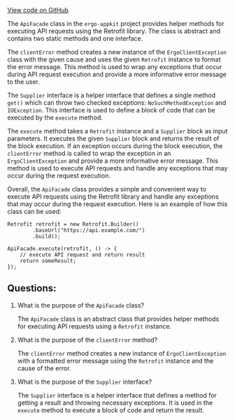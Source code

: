 [View code on GitHub](https://github.com/ergoplatform/ergo-appkit/lib-impl/src/main/java/org/ergoplatform/appkit/impl/ApiFacade.java)

The `ApiFacade` class in the `ergo-appkit` project provides helper methods for executing API requests using the Retrofit library. The class is abstract and contains two static methods and one interface.

The `clientError` method creates a new instance of the `ErgoClientException` class with the given cause and uses the given `Retrofit` instance to format the error message. This method is used to wrap any exceptions that occur during API request execution and provide a more informative error message to the user.

The `Supplier` interface is a helper interface that defines a single method `get()` which can throw two checked exceptions: `NoSuchMethodException` and `IOException`. This interface is used to define a block of code that can be executed by the `execute` method.

The `execute` method takes a `Retrofit` instance and a `Supplier` block as input parameters. It executes the given `Supplier` block and returns the result of the block execution. If an exception occurs during the block execution, the `clientError` method is called to wrap the exception in an `ErgoClientException` and provide a more informative error message. This method is used to execute API requests and handle any exceptions that may occur during the request execution.

Overall, the `ApiFacade` class provides a simple and convenient way to execute API requests using the Retrofit library and handle any exceptions that may occur during the request execution. Here is an example of how this class can be used:

```
Retrofit retrofit = new Retrofit.Builder()
        .baseUrl("https://api.example.com/")
        .build();

ApiFacade.execute(retrofit, () -> {
    // execute API request and return result
    return someResult;
});
```
## Questions: 
 1. What is the purpose of the `ApiFacade` class?
    
    The `ApiFacade` class is an abstract class that provides helper methods for executing API requests using a `Retrofit` instance.

2. What is the purpose of the `clientError` method?
    
    The `clientError` method creates a new instance of `ErgoClientException` with a formatted error message using the `Retrofit` instance and the cause of the error.

3. What is the purpose of the `Supplier` interface?
    
    The `Supplier` interface is a helper interface that defines a method for getting a result and throwing necessary exceptions. It is used in the `execute` method to execute a block of code and return the result.